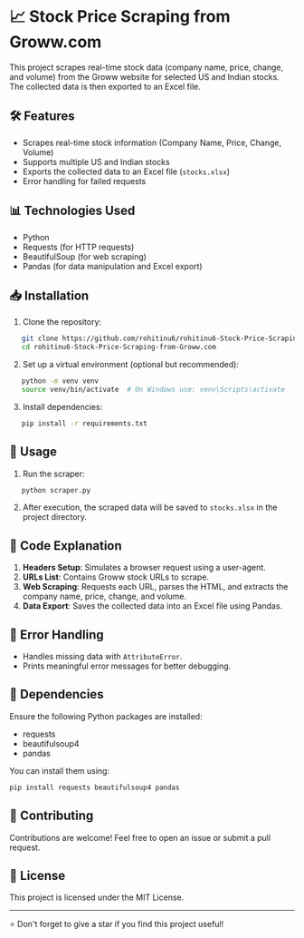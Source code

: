 # 📈 Stock Price Scraping from Groww.com

This project scrapes real-time stock data (company name, price, change, and volume) from the Groww website for selected US and Indian stocks. The collected data is then exported to an Excel file.

## 🛠️ Features

- Scrapes real-time stock information (Company Name, Price, Change, Volume)
- Supports multiple US and Indian stocks
- Exports the collected data to an Excel file (`stocks.xlsx`)
- Error handling for failed requests

## 📊 Technologies Used

- Python
- Requests (for HTTP requests)
- BeautifulSoup (for web scraping)
- Pandas (for data manipulation and Excel export)

## 📥 Installation

1. Clone the repository:

```bash
   git clone https://github.com/rohitinu6/rohitinu6-Stock-Price-Scraping-from-Groww.com.git
   cd rohitinu6-Stock-Price-Scraping-from-Groww.com
```

2. Set up a virtual environment (optional but recommended):

```bash
   python -m venv venv
   source venv/bin/activate  # On Windows use: venv\Scripts\activate
```

3. Install dependencies:

```bash
   pip install -r requirements.txt
```

## 🚀 Usage

1. Run the scraper:

```bash
   python scraper.py
```

2. After execution, the scraped data will be saved to `stocks.xlsx` in the project directory.

## 📄 Code Explanation

1. **Headers Setup**: Simulates a browser request using a user-agent.
2. **URLs List**: Contains Groww stock URLs to scrape.
3. **Web Scraping**: Requests each URL, parses the HTML, and extracts the company name, price, change, and volume.
4. **Data Export**: Saves the collected data into an Excel file using Pandas.

## 🐛 Error Handling

- Handles missing data with `AttributeError`.
- Prints meaningful error messages for better debugging.

## 📌 Dependencies

Ensure the following Python packages are installed:

- requests
- beautifulsoup4
- pandas

You can install them using:

```bash
pip install requests beautifulsoup4 pandas
```

## 📧 Contributing

Contributions are welcome! Feel free to open an issue or submit a pull request.

## 📜 License

This project is licensed under the MIT License.

---

⭐️ Don't forget to give a star if you find this project useful!

